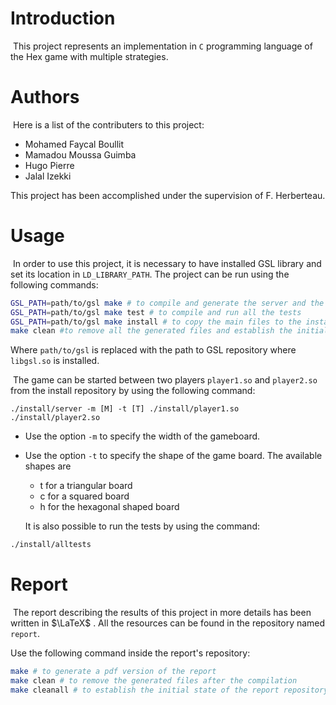 # Introduction

​	This project represents an implementation in `C` programming language of the Hex game with multiple strategies.	

# Authors

​	Here is a list of the contributers to this project:

- Mohamed Faycal Boullit
- Mamadou Moussa Guimba
- Hugo Pierre
- Jalal Izekki

This project has been accomplished under the supervision of  F. Herberteau.

# Usage

​	In order to use this project, it is necessary to have installed GSL library and set its location in `LD_LIBRARY_PATH`. The project can be run using the following commands: 

```bash
GSL_PATH=path/to/gsl make # to compile and generate the server and the players
GSL_PATH=path/to/gsl make test # to compile and run all the tests
GSL_PATH=path/to/gsl make install # to copy the main files to the install repository
make clean #to remove all the generated files and establish the initial state of the project repository

```

Where `path/to/gsl` is replaced with the path to GSL repository where `libgsl.so` is installed.	

​	The game can be started between two players `player1.so` and `player2.so` from the install repository by using the following command:

```shell
./install/server -m [M] -t [T] ./install/player1.so ./install/player2.so
```

- Use the option `-m` to specify the width of the gameboard.

- Use the option `-t` to specify the shape of the game board. The available shapes are 

  - t for a triangular board
  - c for a squared board
  - h for the hexagonal shaped board

  It is also possible to run the tests by using the command:

```bash
./install/alltests
```

# Report

​	The report describing the results of this project in more details has been written in $\LaTeX$ . All the resources can be found in the repository named `report`.

Use the following command inside the report's repository:

```bash
make # to generate a pdf version of the report
make clean # to remove the generated files after the compilation
make cleanall # to establish the initial state of the report repository
```

 